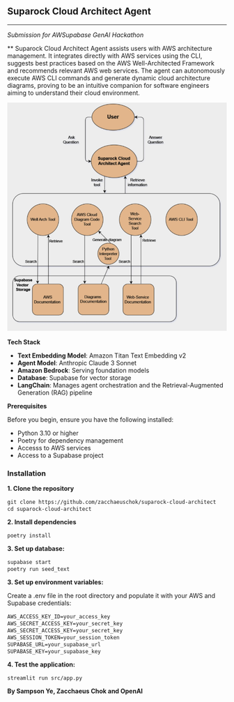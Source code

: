 ## Suparock Cloud Architect Agent
---

_Submission for AWSupabase GenAI Hackathon_

**
Suparock Cloud Architect Agent assists users with AWS architecture management. It integrates directly with AWS services using the CLI, suggests best practices based on the AWS Well-Architected Framework and recommends relevant AWS web services. The agent can autonomously execute AWS CLI commands and generate dynamic cloud architecture diagrams, proving to be an intuitive companion for software engineers aiming to understand their cloud environment.

![Flow Diagram](public/flow_diagram.png)

**Tech Stack**
- **Text Embedding Model**: Amazon Titan Text Embedding v2
- **Agent Model**: Anthropic Claude 3 Sonnet
- **Amazon Bedrock**: Serving foundation models
- **Database**: Supabase for vector storage
- **LangChain**: Manages agent orchestration and the Retrieval-Augmented Generation (RAG) pipeline


**Prerequisites**

Before you begin, ensure you have the following installed:

- Python 3.10 or higher
- Poetry for dependency management
- Accesss to AWS services
- Access to a Supabase project

### Installation

**1. Clone the repository**

```
git clone https://github.com/zacchaeuschok/suparock-cloud-architect
cd suparock-cloud-architect
```

**2. Install dependencies**

```
poetry install
```

**3. Set up database:**
```
supabase start
poetry run seed_text
```

**3. Set up environment variables:**

Create a .env file in the root directory and populate it with your AWS and Supabase credentials:
```
AWS_ACCESS_KEY_ID=your_access_key
AWS_SECRET_ACCESS_KEY=your_secret_key
AWS_SECRET_ACCESS_KEY=your_secret_key
AWS_SESSION_TOKEN=your_session_token
SUPABASE_URL=your_supabase_url
SUPABASE_KEY=your_supabase_key
```

**4. Test the application:**
```
streamlit run src/app.py
```

**By Sampson Ye, Zacchaeus Chok and OpenAI**
